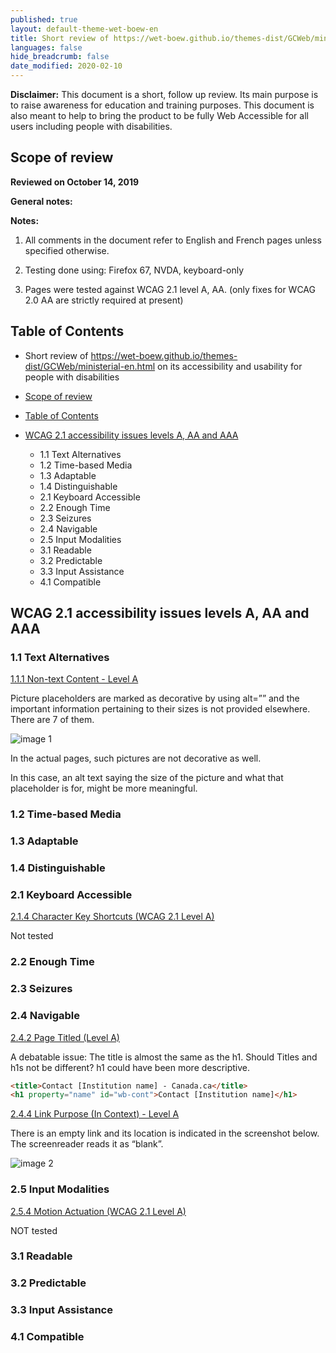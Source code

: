 ```yaml
---
published: true
layout: default-theme-wet-boew-en
title: Short review of https://wet-boew.github.io/themes-dist/GCWeb/ministerial-en.html on its accessibility and usability for people with disabilities
languages: false
hide_breadcrumb: false
date_modified: 2020-02-10
---
```


**Disclaimer:** This document is a short, follow up review. Its main purpose is to raise awareness for education and training purposes. This document is also meant to help to bring the product to be fully Web Accessible for all users including people with disabilities.

## Scope of review
**Reviewed on October 14, 2019**

**General notes:**



**Notes:**

1.	All comments in the document refer to English and French pages unless specified otherwise. 

2.	Testing done using: Firefox 67, NVDA, keyboard-only

3.	Pages were tested against WCAG 2.1 level A, AA. (only fixes for WCAG 2.0 AA are strictly required at present)


## Table of Contents

* Short review of https://wet-boew.github.io/themes-dist/GCWeb/ministerial-en.html on its accessibility and usability for people with disabilities

* [Scope of review](#user-content-scope-of-review)

* [Table of Contents](#user-content-table-of-contents)

* [WCAG 2.1 accessibility issues levels A, AA and AAA](#user-content-wcag-21-accessibility-issues-levels-a-aa-and-aaa)
    * 1.1 Text Alternatives
    * 1.2 Time-based Media
    * 1.3 Adaptable
    * 1.4 Distinguishable
    * 2.1 Keyboard Accessible
    * 2.2 Enough Time
    * 2.3 Seizures
    * 2.4 Navigable
    * 2.5 Input Modalities 
    * 3.1 Readable
    * 3.2 Predictable
    * 3.3 Input Assistance
    * 4.1 Compatible

## WCAG 2.1 accessibility issues levels A, AA and AAA
### 1.1 Text Alternatives
[1.1.1 Non-text Content - Level A](https://www.w3.org/WAI/WCAG21/Understanding/non-text-content.html)

Picture placeholders are marked as decorative by using alt=”” and the important information pertaining to their sizes is not provided elsewhere. There are 7 of them.

<img src="2020-assets/GCWeb-ministerial-en_WCAG_2.1_EvaluationNotes/image1.png" alt="image 1"/>

In the actual pages, such pictures are not decorative as well. 

In this case, an alt text saying the size of the picture and what that placeholder is for, might be more meaningful.

### 1.2 Time-based Media
### 1.3 Adaptable
### 1.4 Distinguishable
### 2.1 Keyboard Accessible
[2.1.4 Character Key Shortcuts (WCAG 2.1 Level A)](https://www.w3.org/WAI/WCAG21/Understanding/character-key-shortcuts)

Not tested

### 2.2 Enough Time
### 2.3 Seizures
### 2.4 Navigable
[2.4.2 Page Titled (Level A)](https://www.w3.org/WAI/WCAG21/Understanding/page-titled)

A debatable issue: The title is almost the same as the h1. Should Titles and h1s not be different? h1 could have been more descriptive.

```html
<title>Contact [Institution name] - Canada.ca</title>
<h1 property="name" id="wb-cont">Contact [Institution name]</h1>
```

[2.4.4 Link Purpose (In Context) - Level A](https://www.w3.org/WAI/WCAG21/Understanding/link-purpose-in-context.html)

There is an empty link and its location is indicated in the screenshot below. The screenreader reads it as “blank”.

<img src="2020-assets/GCWeb-ministerial-en_WCAG_2.1_EvaluationNotes/image2.png" alt="image 2"/>

### 2.5 Input Modalities
[2.5.4 Motion Actuation (WCAG 2.1 Level A)](https://www.w3.org/WAI/WCAG21/Understanding/motion-actuation)

NOT tested

### 3.1 Readable
### 3.2 Predictable
### 3.3 Input Assistance
### 4.1 Compatible
